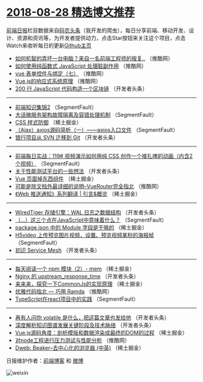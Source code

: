 # [2018-08-28 精选博文推荐](http://hao.caibaojian.com/date/2018/08/28)

[前端日报](http://caibaojian.com/c/news)栏目数据来自[码农头条](http://hao.caibaojian.com/)（我开发的爬虫），每日分享前端、移动开发、设计、资源和资讯等，为开发者提供动力，点击Star按钮来关注这个项目，点击Watch来收听每日的更新[Github主页](https://github.com/kujian/frontendDaily)
* [如何机智的弄坏一台电脑？来自一名前端工程师的报复..](http://hao.caibaojian.com/84438.html) （推酷网）
* [如何使用纯函数式 JavaScript 处理脏副作用](http://hao.caibaojian.com/84446.html) （推酷网）
* [vue 表单控件与绑定（七）](http://hao.caibaojian.com/84442.html) （推酷网）
* [Vue.js的响应式系统原理](http://hao.caibaojian.com/84445.html) （推酷网）
* [200 行 JavaScript 代码构造一个区块链](http://hao.caibaojian.com/84416.html) （开发者头条）

***
* [前端知识集锦2](http://hao.caibaojian.com/84358.html) （SegmentFault）
* [大话微服务架构故障隔离及容错处理机制](http://hao.caibaojian.com/84362.html) （SegmentFault）
* [CSS 样式防御](http://hao.caibaojian.com/84377.html) （稀土掘金）
* [（Ajax）axios源码简析（一）——axios入口文件](http://hao.caibaojian.com/84365.html) （SegmentFault）
* [银行项目从 SVN 迁移到 Git](http://hao.caibaojian.com/84417.html) （开发者头条）

***
* [前端每日实战：119# 视频演示如何用纯 CSS 创作一个接扎啤的动画（内含2个视频）](http://hao.caibaojian.com/84350.html) （SegmentFault）
* [关于性能测试平台的一些想法](http://hao.caibaojian.com/84408.html) （开发者头条）
* [Vue 页面掉东西组件](http://hao.caibaojian.com/84381.html) （稀土掘金）
* [可能是除文档外最详细的说明&#8211;VueRouter完全指北](http://hao.caibaojian.com/84439.html) （推酷网）
* [《Web 推送通知》系列翻译 | 引言&amp;概览](http://hao.caibaojian.com/84368.html) （稀土掘金）

***
* [WiredTiger 存储引擎：WAL 日志之数据结构](http://hao.caibaojian.com/84411.html) （开发者头条）
* [（&#8230;）这三个点在JavaScript中意味着什么？](http://hao.caibaojian.com/84352.html) （SegmentFault）
* [package.json 中的 Module 字段是干嘛的](http://hao.caibaojian.com/84374.html) （稀土掘金）
* [H5video 上传预览图片视频，设置、预览视频某秒的海报帧](http://hao.caibaojian.com/84353.html) （SegmentFault）
* [初识 Service Mesh](http://hao.caibaojian.com/84402.html) （开发者头条）

***
* [每天阅读一个 npm 模块（2）- mem](http://hao.caibaojian.com/84371.html) （稀土掘金）
* [Nginx 的 upstream_response_time](http://hao.caibaojian.com/84413.html) （开发者头条）
* [来来来，探究一下CommonJs的实现原理](http://hao.caibaojian.com/84375.html) （稀土掘金）
* [优雅代码指北 &#8212; 巧用 Ramda](http://hao.caibaojian.com/84443.html) （推酷网）
* [TypeScript在react项目中的实践](http://hao.caibaojian.com/84354.html) （SegmentFault）

***
* [再有人问你 volatile 是什么，把这篇文章也发给他](http://hao.caibaojian.com/84403.html) （开发者头条）
* [深度解析知识图谱发展关键阶段及技术脉络](http://hao.caibaojian.com/84414.html) （开发者头条）
* [Vue.js源码角度：剖析模版和数据渲染成最终的DOM的过程](http://hao.caibaojian.com/84376.html) （稀土掘金）
* [对node工程进行压力测试与性能分析](http://hao.caibaojian.com/84444.html) （推酷网）
* [Dweb: Beaker&#8211;去中心化的浏览器 (中英)](http://hao.caibaojian.com/84369.html) （稀土掘金）

日报维护作者：[前端博客](http://caibaojian.com/) 和 [微博](http://caibaojian.com/go/weibo)

![weixin](https://user-images.githubusercontent.com/3055447/38468989-651132ac-3b80-11e8-8e6b-15122322a9d7.png)
